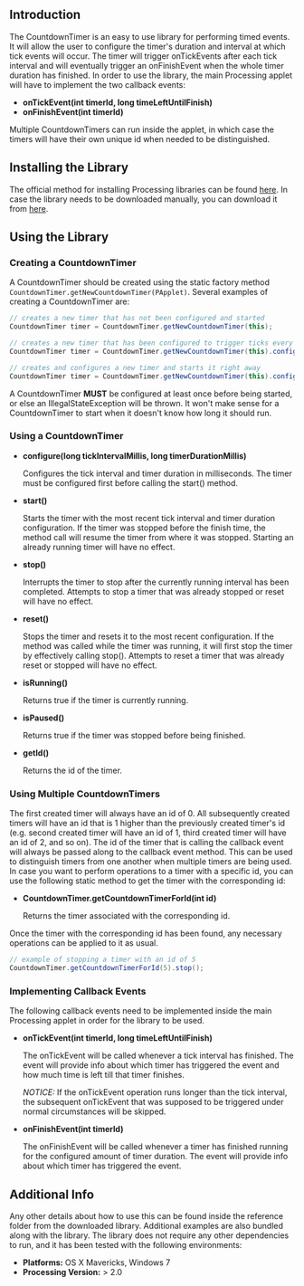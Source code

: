 
## Introduction

The CountdownTimer is an easy to use library for performing timed events.
It will allow the user to configure the timer's duration and interval at which tick events will occur.
The timer will trigger onTickEvents after each tick interval and will eventually trigger an onFinishEvent when the whole timer duration has finished.
In order to use the library, the main Processing applet will have to implement the two callback events:

* __onTickEvent(int timerId, long timeLeftUntilFinish)__
* __onFinishEvent(int timerId)__

Multiple CountdownTimers can run inside the applet, in which case the timers will have their own unique id when needed to be distinguished.

## Installing the Library

The official method for installing Processing libraries can be found [here](http://wiki.processing.org/w/How_to_Install_a_Contributed_Library).
In case the library needs to be downloaded manually, you can download it from [here](https://raw.github.com/dhchoi/processing-countdowntimer/master/release/CountdownTimer.zip).

## Using the Library

### Creating a CountdownTimer

A CountdownTimer should be created using the static factory method `CountdownTimer.getNewCountdownTimer(PApplet)`.
Several examples of creating a CountdownTimer are:

```java
// creates a new timer that has not been configured and started
CountdownTimer timer = CountdownTimer.getNewCountdownTimer(this);

// creates a new timer that has been configured to trigger ticks every 1000 ms and run for a total of 5000 ms
CountdownTimer timer = CountdownTimer.getNewCountdownTimer(this).configure(1000, 5000);

// creates and configures a new timer and starts it right away
CountdownTimer timer = CountdownTimer.getNewCountdownTimer(this).configure(1000, 5000).start();
```

A CountdownTimer **MUST** be configured at least once before being started, or else an IllegalStateException will be thrown.
It won't make sense for a CountdownTimer to start when it doesn't know how long it should run.

### Using a CountdownTimer

* __configure(long tickIntervalMillis, long timerDurationMillis)__

    Configures the tick interval and timer duration in milliseconds. The timer must be configured first before calling the start() method.

* __start()__

    Starts the timer with the most recent tick interval and timer duration configuration. If the timer was stopped before the finish time, the method call will resume the timer from where it was stopped. Starting an already running timer will have no effect.

* __stop()__

    Interrupts the timer to stop after the currently running interval has been completed. Attempts to stop a timer that was already stopped or reset will have no effect.

* __reset()__

    Stops the timer and resets it to the most recent configuration. If the method was called while the timer was running, it will first stop the timer by effectively calling stop(). Attempts to reset a timer that was already reset or stopped will have no effect.

* __isRunning()__

    Returns true if the timer is currently running.

* __isPaused()__

    Returns true if the timer was stopped before being finished.

* __getId()__

    Returns the id of the timer.

### Using Multiple CountdownTimers

The first created timer will always have an id of 0.
All subsequently created timers will have an id that is 1 higher than the previously created timer's id (e.g. second created timer will have an id of 1, third created timer will have an id of 2, and so on).
The id of the timer that is calling the callback event will always be passed along to the callback event method. This can be used to distinguish timers from one another when multiple timers are being used.
In case you want to perform operations to a timer with a specific id, you can use the following static method to get the timer with the corresponding id:

* __CountdownTimer.getCountdownTimerForId(int id)__

    Returns the timer associated with the corresponding id.

Once the timer with the corresponding id has been found, any necessary operations can be applied to it as usual.
```java
// example of stopping a timer with an id of 5
CountdownTimer.getCountdownTimerForId(5).stop();
```

### Implementing Callback Events

The following callback events need to be implemented inside the main Processing applet in order for the library to be used.

* __onTickEvent(int timerId, long timeLeftUntilFinish)__

    The onTickEvent will be called whenever a tick interval has finished.
    The event will provide info about which timer has triggered the event and how much time is left till that timer finishes.

    *NOTICE:* If the onTickEvent operation runs longer than the tick interval, the subsequent onTickEvent that was supposed to be triggered under normal circumstances will be skipped.

* __onFinishEvent(int timerId)__

    The onFinishEvent will be called whenever a timer has finished running for the configured amount of timer duration. The event will provide info about which timer has triggered the event.

## Additional Info

Any other details about how to use this can be found inside the reference folder from the downloaded library.
Additional examples are also bundled along with the library.
The library does not require any other dependencies to run, and it has been tested with the following environments:

* __Platforms:__ OS X Mavericks, Windows 7
* __Processing Version:__ > 2.0

